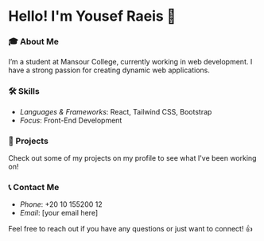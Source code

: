 # Hello! I'm Yousef Raeis 👋

### 🎓 About Me
I’m a student at Mansour College, currently working in web development. I have a strong passion for creating dynamic web applications.

### 🛠 Skills
- *Languages & Frameworks*: React, Tailwind CSS, Bootstrap
- *Focus*: Front-End Development

### 🌟 Projects
Check out some of my projects on my profile to see what I've been working on!

### 📞 Contact Me
- *Phone*: +20 10 155200 12
- *Email*: [your email here]

Feel free to reach out if you have any questions or just want to connect! 👍
